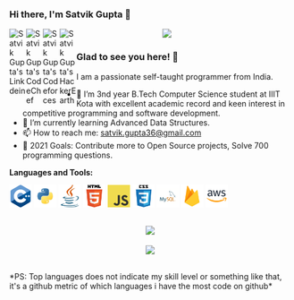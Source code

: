 ### Hi there, I'm Satvik Gupta 👋

<img align='right' src="https://media.giphy.com/media/M9gbBd9nbDrOTu1Mqx/giphy.gif" width="230">
<a href="https://www.linkedin.com/in/satvik-gupta-585184181/">
  <img align="left" alt="Satvik Gupta's Linkdein" width="30px" src="https://cdn.jsdelivr.net/npm/simple-icons@v3/icons/linkedin.svg" />
</a>
<a href="https://www.codechef.com/users/satvikgupta144">
  <img align="left" alt="Satvik Gupta's CodeChef" width="30px" src="https://cdn.jsdelivr.net/npm/simple-icons@3.4.1/icons/codechef.svg" />
</a>
<a href="https://codeforces.com/profile/satvik_gupta144">
  <img align="left" alt="Satvik Gupta's Codeforces" width="30px" src="https://cdn.jsdelivr.net/npm/simple-icons@3.4.1/icons/codeforces.svg" />
</a>
<a href="https://www.hackerearth.com/@satvik70">
  <img align="left" alt="Satvik Gupta's HackerEarth" width="30px" src="https://cdn.jsdelivr.net/npm/simple-icons@3.4.1/icons/hackerearth.svg" />
</a>
<br />

### Glad to see you here! 🤩 &nbsp;

I am a passionate self-taught programmer from India.
- 🔭 I’m 3nd year B.Tech Computer Science student at IIIT Kota with excellent academic record and keen interest in competitive programming and software development. 
- 🌱 I’m currently learning Advanced Data Structures. 
- 📫 How to reach me: satvik.gupta36@gmail.com 
- 🥅 2021 Goals: Contribute more to Open Source projects, Solve 700 programming questions.


**Languages and Tools:** &nbsp;


<code><img align="center" height="40" src="https://raw.githubusercontent.com/github/explore/80688e429a7d4ef2fca1e82350fe8e3517d3494d/topics/cpp/cpp.png"></code>
<code><img align="center" height="40" src="https://raw.githubusercontent.com/github/explore/80688e429a7d4ef2fca1e82350fe8e3517d3494d/topics/python/python.png"></code>
<code><img align="center" height="40" src="https://raw.githubusercontent.com/github/explore/80688e429a7d4ef2fca1e82350fe8e3517d3494d/topics/java/java.png"></code>
<code><img align="center" height="40" src="https://raw.githubusercontent.com/github/explore/80688e429a7d4ef2fca1e82350fe8e3517d3494d/topics/html/html.png"></code>
<code><img align="center" height="40" src="https://raw.githubusercontent.com/github/explore/80688e429a7d4ef2fca1e82350fe8e3517d3494d/topics/javascript/javascript.png"></code>
<code><img align="center" height="40" src="https://raw.githubusercontent.com/github/explore/80688e429a7d4ef2fca1e82350fe8e3517d3494d/topics/css/css.png"></code>
<code><img align="center" height="40" src="https://raw.githubusercontent.com/github/explore/80688e429a7d4ef2fca1e82350fe8e3517d3494d/topics/mysql/mysql.png"></code>
<code><img align="center" height="40" src="https://raw.githubusercontent.com/github/explore/80688e429a7d4ef2fca1e82350fe8e3517d3494d/topics/firebase/firebase.png"></code>
<code><img align="center" height="40" src="https://raw.githubusercontent.com/github/explore/fbceb94436312b6dacde68d122a5b9c7d11f9524/topics/aws/aws.png"></code>

<p align="center">
  <br>
  <img align="center" src="https://github-readme-stats.vercel.app/api/top-langs/?username=Satvik-Gupta&theme=buefy&hide_langs_below=1&layout=compact" />
  <br><br>
  <img align="center" src="https://github-readme-stats.vercel.app/api?username=Satvik-Gupta&show_icons=true&theme=buefy&line_height=21%22%20alt=%22Ohidur%27s%20github%20stats"/>
</p>
<br>
*PS: Top languages does not indicate my skill level or something like that, it's a github metric of which languages i have the most code on github*

